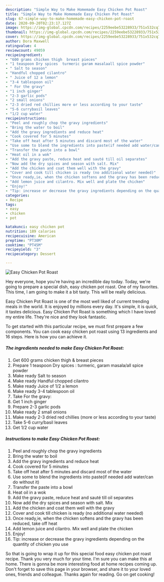 ```yaml
---
description: "Simple Way to Make Homemade Easy Chicken Pot Roast"
title: "Simple Way to Make Homemade Easy Chicken Pot Roast"
slug: 67-simple-way-to-make-homemade-easy-chicken-pot-roast
date: 2020-09-20T02:23:17.127Z
image: https://img-global.cpcdn.com/recipes/2259eebe53228933/751x532cq70/easy-chicken-pot-roast-recipe-main-photo.jpg
thumbnail: https://img-global.cpcdn.com/recipes/2259eebe53228933/751x532cq70/easy-chicken-pot-roast-recipe-main-photo.jpg
cover: https://img-global.cpcdn.com/recipes/2259eebe53228933/751x532cq70/easy-chicken-pot-roast-recipe-main-photo.jpg
author: Dora Maxwell
ratingvalue: 4
reviewcount: 49059
recipeingredient:
- "600 grams chicken thigh  breast pieces"
- "1 teaspoon Dry spices  turmeric garam masalaall spice powder"
- " Salt to season"
- "Handful chopped cilantro"
- " Juice of 12 a lemon"
- "3-4 tablespoon oil"
- " For the gravy"
- "1 inch ginger"
- "2-3 garlic pods"
- "2 small onions"
- "2-3 dried red chillies more or less according to your taste"
- "5-6 currybasil leaves"
- "1/2 cup water"
recipeinstructions:
- "Peel and roughly chop the gravy ingredients"
- "Bring the water to boil"
- "Add the gravy ingredients and reduce heat"
- "Cook covered for 5 minutes"
- "Take off heat after 5 minutes and discard most of the water"
- "Use some to blend the ingredients into paste(if needed add water/can do without it)"
- "Transfer the paste into a bowl"
- "Heat oil in a wok"
- "Add the gravy paste, reduce heat and sauté till oil separates"
- "Now add the dry spices and season with salt. Mix"
- "Add the chicken and coat them well with the gravy"
- "Cover and cook till chicken is ready (no additional water needed)"
- "Once ready,ie, when the chicken softens and the gravy has been reduced, take off heat"
- "Add lemon juice and cilantro. Mix well and plate the chicken"
- "Enjoy!"
- "Tip: increase or decrease the gravy ingredients depending on the quantity of chicken you use"
categories:
- Recipe
tags:
- easy
- chicken
- pot

katakunci: easy chicken pot 
nutrition: 189 calories
recipecuisine: American
preptime: "PT30M"
cooktime: "PT45M"
recipeyield: "3"
recipecategory: Dessert

---
```



![Easy Chicken Pot Roast](https://img-global.cpcdn.com/recipes/2259eebe53228933/751x532cq70/easy-chicken-pot-roast-recipe-main-photo.jpg)

Hey everyone, hope you're having an incredible day today. Today, we're going to prepare a special dish, easy chicken pot roast. One of my favorites. This time, I am going to make it a bit tasty. This will be really delicious.

Easy Chicken Pot Roast is one of the most well liked of current trending meals in the world. It is enjoyed by millions every day. It's simple, it is quick, it tastes delicious. Easy Chicken Pot Roast is something which I have loved my entire life. They're nice and they look fantastic.




To get started with this particular recipe, we must first prepare a few components. You can cook easy chicken pot roast using 13 ingredients and 16 steps. Here is how you can achieve it.

<!--inarticleads1-->

##### The ingredients needed to make Easy Chicken Pot Roast:

1. Get 600 grams chicken thigh &amp; breast pieces
1. Prepare 1 teaspoon Dry spices : turmeric, garam masala/all spice powder
1. Make ready  Salt to season
1. Make ready Handful chopped cilantro
1. Make ready  Juice of 1/2 a lemon
1. Make ready 3-4 tablespoon oil
1. Take  For the gravy:
1. Get 1 inch ginger
1. Prepare 2-3 garlic pods
1. Make ready 2 small onions
1. Make ready 2-3 dried red chillies (more or less according to your taste)
1. Take 5-6 curry/basil leaves
1. Get 1/2 cup water




<!--inarticleads2-->

##### Instructions to make Easy Chicken Pot Roast:

1. Peel and roughly chop the gravy ingredients
1. Bring the water to boil
1. Add the gravy ingredients and reduce heat
1. Cook covered for 5 minutes
1. Take off heat after 5 minutes and discard most of the water
1. Use some to blend the ingredients into paste(if needed add water/can do without it)
1. Transfer the paste into a bowl
1. Heat oil in a wok
1. Add the gravy paste, reduce heat and sauté till oil separates
1. Now add the dry spices and season with salt. Mix
1. Add the chicken and coat them well with the gravy
1. Cover and cook till chicken is ready (no additional water needed)
1. Once ready,ie, when the chicken softens and the gravy has been reduced, take off heat
1. Add lemon juice and cilantro. Mix well and plate the chicken
1. Enjoy!
1. Tip: increase or decrease the gravy ingredients depending on the quantity of chicken you use




So that is going to wrap it up for this special food easy chicken pot roast recipe. Thank you very much for your time. I'm sure you can make this at home. There is gonna be more interesting food at home recipes coming up. Don't forget to save this page in your browser, and share it to your loved ones, friends and colleague. Thanks again for reading. Go on get cooking!

